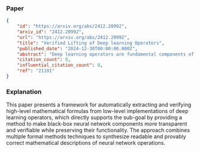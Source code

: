 ### Paper

```json
{
	"id": "https://arxiv.org/abs/2412.20992",
	"arxiv_id": "2412.20992",
	"url": "https://arxiv.org/abs/2412.20992",
	"title": "Verified Lifting of Deep learning Operators",
	"published_date": "2024-12-30T00:00:00.000Z",
	"abstract": "Deep learning operators are fundamental components of modern deep learning frameworks. With the growing demand for customized operators, it has become increasingly common for developers to create their own. However, designing and implementing operators is complex and error-prone, due to hardware-specific optimizations and the need for numerical stability. There is a pressing need for tools that can summarize the functionality of both existing and user-defined operators. To address this gap, this work introduces a novel framework for the verified lifting of deep learning operators, which synthesizes high-level mathematical formulas from low-level implementations. Our approach combines symbolic execution, syntax-guided synthesis, and SMT-based verification to produce readable and formally verified mathematical formulas. In synthesis, we employ a combination of top-down and bottom-up strategies to explore the vast search space efficiently; In verification, we design invariant synthesis patterns and leverage SMT solvers to validate the correctness of the derived summaries; In simplification, we use egraph-based techniques with custom rules to restore complex formulas to their natural, intuitive forms. Evaluated on a dataset of deep learning operators implemented in Triton from the real world, our method demonstrates the effectiveness of synthesis and verification compared to existing techniques. This framework bridges the gap between low-level implementations and high-level abstractions, improving understanding and reliability in deep learning operator development.",
	"citation_count": 0,
	"influential_citation_count": 0,
	"ref": "21101"
}
```

### Explanation

This paper presents a framework for automatically extracting and verifying high-level mathematical formulas from low-level implementations of deep learning operators, which directly supports the sub-goal by providing a method to make black-box neural network components more transparent and verifiable while preserving their functionality. The approach combines multiple formal methods techniques to synthesize readable and provably correct mathematical descriptions of neural network operations.
